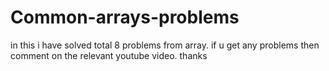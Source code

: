 # Common-arrays-problems

in this i have solved total 8 problems from array.
if u get any problems then comment on the relevant youtube video.
thanks
